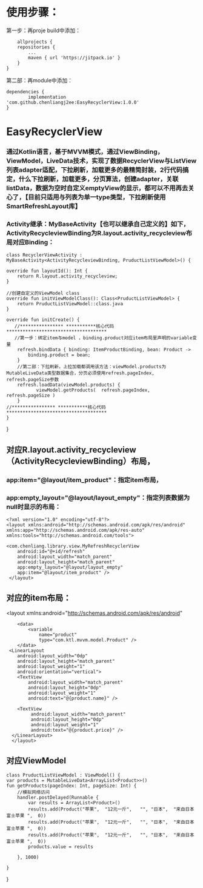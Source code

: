 # 使用步骤： 
第一步：再proje build中添加：

    	allprojects {
		repositories {
			...
			maven { url 'https://jitpack.io' }
		}
	}

第二部：再module中添加：

    dependencies {
	        implementation 'com.github.chenliangj2ee:EasyRecyclerView:1.0.0'
	} 


# EasyRecyclerView

### 通过Kotlin语言，基于MVVM模式，通过ViewBinding，ViewModel，LiveData技术，实现了数据RecyclerView与ListView列表adapter适配，下拉刷新，加载更多的最精简封装，2行代码搞定，什么下拉刷新，加载更多，分页算法，创建adapter，关联listData，数据为空时自定义emptyView的显示，都可以不用再去关心了，【目前只适用与列表为单一type类型，下拉刷新使用SmartRefreshLayout库】



### Activity继承：MyBaseActivity【也可以继承自己定义的】如下，ActivityRecycleviewBinding为R.layout.activity_recycleview布局对应Binding： 

    class RecyclerViewActivity : MyBaseActivity<ActivityRecycleviewBinding, PruductListViewModel>() {

    override fun layoutId(): Int {
        return R.layout.activity_recycleview;
    }

    //创建自定义的ViewModel class
    override fun initViewModelClass(): Class<PruductListViewModel> {
        return PruductListViewModel::class.java
    }

    override fun initCreate() {
       //**************** ***********核心代码*************************************
       //第一步：绑定item与model ，binding.product对应item布局里声明的variable变量
        refresh.bindData { binding: ItemProductBinding, bean: Product ->
            binding.product = bean; 
        }
        //第二部：下拉刷新，上拉加载都调用该方法：viewModel.products为MutableLiveData类型数据集合，分页必须使用refresh.pageIndex,  refresh.pageSize参数
        refresh.loadData(viewModel.products) {
               viewModel.getProducts(  refresh.pageIndex,  refresh.pageSize )
        }
	//**************** ***********核心代码*************************************
    }

}
## 对应R.layout.activity_recycleview（ActivityRecycleviewBinding）布局， 
### app:item="@layout/item_product"：指定item布局， 
### app:empty_layout="@layout/layout_empty"：指定列表数据为null时显示的布局：

    <?xml version="1.0" encoding="utf-8"?>
    <layout xmlns:android="http://schemas.android.com/apk/res/android"
    xmlns:app="http://schemas.android.com/apk/res-auto"
    xmlns:tools="http://schemas.android.com/tools">

    <com.chenliang.library.view.MyRefreshRecyclerView
        android:id="@+id/refresh"
        android:layout_width="match_parent"
        android:layout_height="match_parent"
        app:empty_layout="@layout/layout_empty"
        app:item="@layout/item_product" />
     </layout>
     

## 对应的item布局：
<?xml version="1.0" encoding="utf-8"?>
   <layout xmlns:android="http://schemas.android.com/apk/res/android"
   
  >
	    <data>
	        <variable
	            name="product"
	            type="com.ktl.mvvm.model.Product" />
	    </data>
     <LinearLayout
        android:layout_width="0dp"
        android:layout_height="match_parent"
        android:layout_weight="1"
        android:orientation="vertical">
        <TextView
            android:layout_width="match_parent"
            android:layout_height="0dp"
            android:layout_weight="1"
            android:text="@{product.name}" />

        <TextView
             android:layout_width="match_parent"
             android:layout_height="0dp"
             android:layout_weight="1"
             android:text="@{product.price}" />
      </LinearLayout>
      </layout> 
## 对应ViewModel

    class PruductListViewModel : ViewModel() {
    var products = MutableLiveData<ArrayList<Product>>()
    fun getProducts(pageIndex: Int, pageSize: Int) {
        //模拟网络访问
        handler.postDelayed(Runnable {
            var results = ArrayList<Product>()
            results.add(Product("苹果",  "12元一斤",   "", "日本",  "来自日本富士苹果 ",  0))
            results.add(Product("苹果",  "12元一斤",   "", "日本",  "来自日本富士苹果 ",  0))
            results.add(Product("苹果",  "12元一斤",   "", "日本",  "来自日本富士苹果 ",  0))
            products.value = results

        }, 1000)

    }
}
